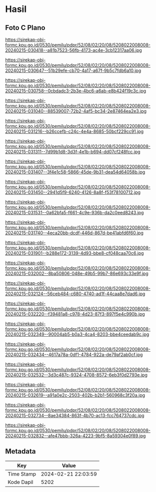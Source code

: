 # Hasil

## Foto C Plano

https://sirekap-obj-formc.kpu.go.id/0530/pemilu/pdpr/52/08/02/20/08/5208022008008-20240215-030418--a81b7523-56fb-4173-ac4e-3cb12317aa06.jpg

https://sirekap-obj-formc.kpu.go.id/0530/pemilu/pdpr/52/08/02/20/08/5208022008008-20240215-030647--51b29efe-cb70-4a17-a67f-9b5c7fdb6a10.jpg

https://sirekap-obj-formc.kpu.go.id/0530/pemilu/pdpr/52/08/02/20/08/5208022008008-20240215-030758--0cbdadc3-2b3e-4bc6-a6ab-e8b424f19c3c.jpg

https://sirekap-obj-formc.kpu.go.id/0530/pemilu/pdpr/52/08/02/20/08/5208022008008-20240215-031040--88539007-72b2-4af5-bc34-2e87464ea2e3.jpg

https://sirekap-obj-formc.kpu.go.id/0530/pemilu/pdpr/52/08/02/20/08/5208022008008-20240215-031216--b26ccefb-c24c-4e4a-8685-50bcf229cc91.jpg

https://sirekap-obj-formc.kpu.go.id/0530/pemilu/pdpr/52/08/02/20/08/5208022008008-20240215-031311--7d99b1d8-3d3f-4e1b-b694-dd07cf248fcc.jpg

https://sirekap-obj-formc.kpu.go.id/0530/pemilu/pdpr/52/08/02/20/08/5208022008008-20240215-031407--3f4e1c58-5866-45de-9b31-dea54d64058b.jpg

https://sirekap-obj-formc.kpu.go.id/0530/pemilu/pdpr/52/08/02/20/08/5208022008008-20240215-031450--2941d5f9-6240-4126-8a8f-f53f78100712.jpg

https://sirekap-obj-formc.kpu.go.id/0530/pemilu/pdpr/52/08/02/20/08/5208022008008-20240215-031531--0a62bfa5-f661-4c9e-936b-da2c0eed8243.jpg

https://sirekap-obj-formc.kpu.go.id/0530/pemilu/pdpr/52/08/02/20/08/5208022008008-20240215-031740--4eca20bb-dcdf-446d-867d-be41abfd6f60.jpg

https://sirekap-obj-formc.kpu.go.id/0530/pemilu/pdpr/52/08/02/20/08/5208022008008-20240215-031901--b288e172-3139-4d93-bbe8-cf048caa70c6.jpg

https://sirekap-obj-formc.kpu.go.id/0530/pemilu/pdpr/52/08/02/20/08/5208022008008-20240215-032002--8ba50806-048e-49b5-99b7-86e693c33e9f.jpg

https://sirekap-obj-formc.kpu.go.id/0530/pemilu/pdpr/52/08/02/20/08/5208022008008-20240215-032124--56ceb484-c680-4740-ad1f-44caa8e7dad6.jpg

https://sirekap-obj-formc.kpu.go.id/0530/pemilu/pdpr/52/08/02/20/08/5208022008008-20240215-032220--f39481a8-c978-4d23-87f3-897f5e4c990b.jpg

https://sirekap-obj-formc.kpu.go.id/0530/pemilu/pdpr/52/08/02/20/08/5208022008008-20240215-032349--90004ab5-b0a3-4ca4-8203-bbe4ceedab9c.jpg

https://sirekap-obj-formc.kpu.go.id/0530/pemilu/pdpr/52/08/02/20/08/5208022008008-20240215-032434--4617a78a-0df1-4784-922a-de79af2ab0cf.jpg

https://sirekap-obj-formc.kpu.go.id/0530/pemilu/pdpr/52/08/02/20/08/5208022008008-20240215-032532--3d3c487c-9324-4708-8572-6eb3f0d2793e.jpg

https://sirekap-obj-formc.kpu.go.id/0530/pemilu/pdpr/52/08/02/20/08/5208022008008-20240215-032619--a91a0e2c-2503-402b-b2b1-560968c3f20a.jpg

https://sirekap-obj-formc.kpu.go.id/0530/pemilu/pdpr/52/08/02/20/08/5208022008008-20240215-032734--8ae34384-863f-4b70-ac13-fcc764737cdc.jpg

https://sirekap-obj-formc.kpu.go.id/0530/pemilu/pdpr/52/08/02/20/08/5208022008008-20240215-032832--afe47bbb-326a-4223-9bf5-8a59304e0f89.jpg


## Metadata

| Key        | Value               |
| ---------- | ------------------- |
| Time Stamp | 2024-02-21 22:03:59 |
| Kode Dapil | 5202                |



